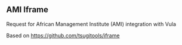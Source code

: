 
AMI Iframe
-------------------

Request for African Management Institute (AMI) integration with Vula

Based on https://github.com/tsugitools/iframe
